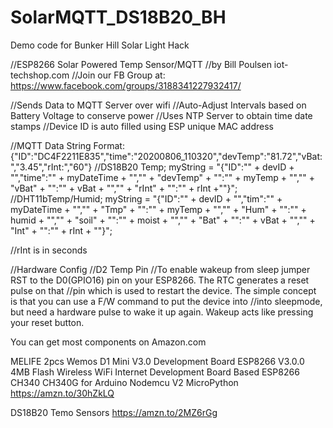 # SolarMQTT_DS18B20_BH
Demo code for Bunker Hill Solar Light Hack

//ESP8266 Solar Powered Temp Sensor/MQTT //by Bill Poulsen iot-techshop.com //Join our FB Group at: https://www.facebook.com/groups/3188341227932417/

//Sends Data to MQTT Server over wifi //Auto-Adjust Intervals based on Battery Voltage to conserve power //Uses NTP Server to obtain time date stamps //Device ID is auto filled using ESP unique MAC address

//MQTT Data String Format: {"ID":"DC4F2211E835","time":"20200806_110320","devTemp":"81.72","vBat:","3.45","rInt:","60"} //DS18B20 Temp; myString = "{"ID":"" + devID + "","time":"" + myDateTime + "","" + "devTemp" + "":"" + myTemp + "","" + "vBat" + "":"" + vBat + "","" + "rInt" + "":"" + rInt +""}"; //DHT11bTemp/Humid; myString = "{"ID":"" + devID + "","tim":"" + myDateTime + "","" + "Tmp" + "":"" + myTemp + "","" + "Hum" + "":"" + humid + "","" + "soil" + "":"" + moist + "","" + "Bat" + "":"" + vBat + "","" + "Int" + "":"" + rInt + ""}";

//rInt is in seconds

//Hardware Config //D2 Temp Pin //To enable wakeup from sleep jumper RST to the D0(GPIO16) pin on your ESP8266. The RTC generates a reset pulse on that //pin which is used to restart the device. The simple concept is that you can use a F/W command to put the device into //into sleepmode, but need a hardware pulse to wake it up again. Wakeup acts like pressing your reset button.

You can get most components on Amazon.com 

MELIFE 2pcs Wemos D1 Mini V3.0 Development Board ESP8266 V3.0.0 4MB Flash Wireless WiFi Internet Development Board Based ESP8266 CH340 CH340G for Arduino Nodemcu V2 MicroPython https://amzn.to/30hZkLQ

DS18B20 Temo Sensors https://amzn.to/2MZ6rGg
